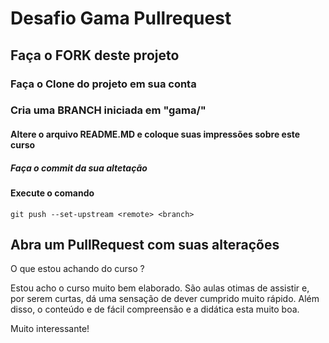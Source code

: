 # Desafio Gama Pullrequest

## Faça o FORK deste projeto

### Faça o Clone do projeto em sua conta

### Cria uma BRANCH iniciada em "gama/"

#### Altere o arquivo README.MD e coloque suas impressões sobre este curso

##### Faça o commit da sua altetação

#### Execute o comando

`git push --set-upstream <remote> <branch>`

## Abra um PullRequest com suas alterações

O que estou achando do curso ?

Estou acho o curso muito bem elaborado. São aulas otimas de assistir e, por serem curtas, dá uma sensação de dever cumprido muito rápido. Além disso, o conteúdo e de fácil compreensão e a didática esta muito boa.

Muito interessante!
